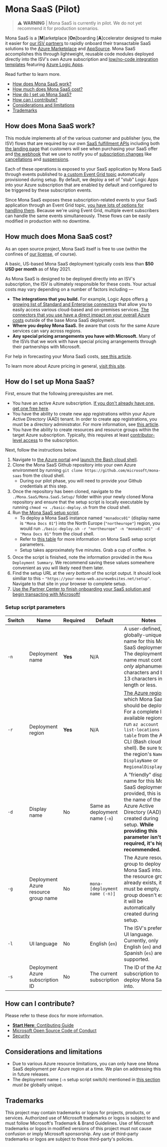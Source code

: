 # Mona SaaS (Pilot)

> ⚠ __WARNING__ | Mona SaaS is currently in pilot. We do not yet recommend it for production scenarios.

 Mona SaaS is a [__M__]arketplace [__On__]boarding [__A__]ccelerator designed to make it easier for [our ISV partners](https://partner.microsoft.com/community/my-partner-hub/isv) to rapidly onboard their transactable SaaS solutions to the [Azure Marketplace](https://azure.microsoft.com/marketplace) and [AppSource](https://appsource.microsoft.com). Mona SaaS accomplishes this through lightweight, reusable code modules deployed directly into the ISV's own Azure subscription and [low/no-code integration templates](https://azure.microsoft.com/en-us/solutions/low-code-application-development) featuring [Azure Logic Apps](https://azure.microsoft.com/services/logic-apps).

 Read further to learn more.

* [How does Mona SaaS work?](#how-does-mona-saas-work?)
* [How much does Mona SaaS cost?](#how-much-does-mona-saas-cost?)
* [How do I set up Mona SaaS?](#how-do-i-set-up-mona-saas?)
* [How can I contribute?](#how-can-i-contribute?)
* [Considerations and limitations](#considerations-and-limitations)
* [Trademarks](#trademarks)

 ## How does Mona SaaS work?

 This module implements all of the various customer and publisher (you, the ISV) flows that are required by our own [SaaS fulfillment APIs](https://docs.microsoft.com/azure/marketplace/partner-center-portal/pc-saas-fulfillment-api-v2) including both [the landing page](https://docs.microsoft.com/azure/marketplace/partner-center-portal/pc-saas-fulfillment-api-v2#purchased-but-not-yet-activated-pendingfulfillmentstart) that customers will see when purchasing your SaaS offer and [the webhook](https://docs.microsoft.com/azure/marketplace/partner-center-portal/pc-saas-fulfillment-api-v2#implementing-a-webhook-on-the-saas-service) that we use to notify you of [subscription changes](https://docs.microsoft.com/azure/marketplace/partner-center-portal/pc-saas-fulfillment-api-v2#managing-the-saas-subscription-life-cycle) like [cancellations](https://docs.microsoft.com/azure/marketplace/partner-center-portal/pc-saas-fulfillment-api-v2#canceled-unsubscribed) and [suspensions](https://docs.microsoft.com/azure/marketplace/partner-center-portal/pc-saas-fulfillment-api-v2#suspended-suspended).
 
Each of these operations is exposed to your SaaS application by Mona SaaS through events published to [a custom Event Grid topic](https://docs.microsoft.com/azure/event-grid/custom-topics) automatically provisioned during setup. By default, we deploy a set of "stub" Logic Apps into your Azure subscription that are enabled by default and configured to be triggered by these subscription events.
 
 Since Mona SaaS exposes these subscription-related events to your SaaS application through an Event Grid topic, [you have lots of options for handling them](https://docs.microsoft.com/azure/event-grid/overview#event-handlers). Because we're using Event Grid, multiple event subscribers can handle the same events simultaneously. These flows can be easily modified in production with no downtime.

 ## How much does Mona SaaS cost?

 As an open source project, Mona SaaS itself is free to use (within the confines of [our license](./LICENSE.txt), of course).
 
 A basic, US-based Mona SaaS deployment typically costs less than __$50 USD per month__ as of May 2021.
 
 As Mona SaaS is designed to be deployed directly into an ISV's subscription, the ISV is ultimately responsible for these costs. Your actual costs may vary depending on a number of factors including —

 * __The integrations that you build.__ For example, Logic Apps offers [a growing list of Standard and Enterprise connectors](https://docs.microsoft.com/en-us/azure/connectors/apis-list) that allow you to easily access various cloud-based and on-premises services. [The connectors that you use have a direct impact on your overall Azure costs](https://azure.microsoft.com/en-us/pricing/details/logic-apps/) outside of the base Mona SaaS deployment.
 * __Where you deploy Mona SaaS.__ Be aware that costs for the same Azure services can vary across regions.
 * __Any special pricing arrangements you have with Microsoft.__ Many of the ISVs that we work with have special pricing arrangements through their partnerships with Microsoft.

 For help in forecasting your Mona SaaS costs, [see this article](https://docs.microsoft.com/en-us/azure/cost-management-billing/costs/cost-analysis-common-uses#view-forecasted-costs).

 To learn more about Azure pricing in general, [visit this site](https://azure.microsoft.com/pricing).

 ## How do I set up Mona SaaS?

First, ensure that the following prerequisites are met.

 * You have an active Azure subscription. [If you don't already have one, get one free here](https://azure.microsoft.com/free).
 * You have the ability to create new app registrations within your Azure Active Directory (AAD) tenant. In order to create app registrations, you must be a directory administrator. For more information, see [this article](https://docs.microsoft.com/en-us/azure/active-directory/roles/permissions-reference).
 * You have the ability to create resources and resource groups within the target Azure subscription. Typically, this requires at least [contributor-level access](https://docs.microsoft.com/azure/role-based-access-control/built-in-roles#contributor) to the subscription.

 Next, follow the instructions below.

 1. Navigate to [the Azure portal](https://portal.azure.com) and [launch the Bash cloud shell](https://docs.microsoft.com/azure/cloud-shell/quickstart#start-cloud-shell).
 2. Clone the Mona SaaS Github repository into your own Azure environment by running `git clone https://github.com/microsoft/mona-saas` from the cloud shell.
    * During our pilot phase, you will need to provide your Github credentials at this step.
3. Once the repository has been cloned, navigate to the `./Mona.SaaS/Mona.SaaS.Setup/` folder within your newly cloned Mona repository and ensure that the setup script is locally executable by running `chmod +x ./basic-deploy.sh` from the cloud shell.
4. Run [the Mona SaaS setup script](./Mona.SaaS/Mona.SaaS.Setup/basic-deploy.sh).
    * To deploy a Mona SaaS instance named `"monadocs01"` (display name is `"Mona Docs 01"`) into the North Europe (`"northeurope"`) region, you would run `./basic-deploy.sh -r "northeurope" -n "monadocs01" -d "Mona Docs 01"` from the cloud shell.
    * Refer to [this table](#setup-script-parameters) for more information on Mona SaaS setup script parameters.
    * Setup takes approximately five minutes. Grab a cup of coffee. ☕
5. Once the script is finished, note the information provided in the `Mona Deployment Summary`. We recommend saving these values somewhere convenient as you will likely need them later.
6. Find the setup URL at the _very bottom_ of the script output. It should look similiar to this - `"https://your-mona-web.azurewebsites.net/setup"`. Navigate to that site in your browser to complete setup.
7. [Use the Partner Center to finish onboarding your SaaS solution and begin transacting with Microsoft!](https://docs.microsoft.com/azure/marketplace/create-new-saas-offer)


### Setup script parameters

| Switch | Name | Required | Default | Notes |
| --- | --- | --- | --- | --- |
| `-n` | Deployment name | __Yes__ | N/A | A user-defined, globally-unique name for this Mona SaaS deployment. The deployment name must contain _only_ alphanumeric characters and be 13 characters in length or less. |
| `-r` | Deployment region | __Yes__ | N/A | [The Azure region](https://azure.microsoft.com/global-infrastructure/geographies/) to which Mona SaaS should be deployed. For a complete list of available regions, run `az account list-locations -o table` from the Azure CLI (Bash cloud shell). Be sure to use the region's `Name`, not `DisplayName` or `RegionalDisplayName`.
| `-d` | Display name | No | Same as deployment name (`-n`) | A "friendly" display name for this Mona SaaS deployment. If provided, this is also the name of the Azure Active Directory (AAD) app created during setup. __While providing this parameter isn't required, it's highly recommended.__ |
| `-g` | Deployment Azure resource group name | No | `mona-[deployment name (-n)]` | The Azure resource group to deploy Mona SaaS into. If the resource group already exists, it must be empty. If the group doesn't exist, it will be automatically created during setup. |
| `-l` | UI language | No | English (`en`) | The ISV's preferred UI language. Currently, only English (`en`) and Spanish (`es`) are supported. |
| `-s` | Deployment Azure subscription ID | No | The current subscription | The ID of the Azure subscription to deploy Mona SaaS into. |

## How can I contribute?

Please refer to these docs for more information.

* [__Start Here__: Contibuting Guide](./CONTRIBUTING.md)
* [Microsoft Open Source Code of Conduct](./CODE_OF_CONDUCT.md)
* [Security](./SECURITY.md)

## Considerations and limitations

* Due to various Azure resource limitations, you can only have one Mona SaaS deployment per Azure region at a time. We plan on addressing this in future releases.
* The deployment name (`-n` setup script switch) mentioned in [this section](#setup-script-parameters) _must be_ globally unique.

## Trademarks

This project may contain trademarks or logos for projects, products, or services. Authorized use of Microsoft trademarks or logos is subject to and must follow Microsoft's Trademark & Brand Guidelines. Use of Microsoft trademarks or logos in modified versions of this project must not cause confusion or imply Microsoft sponsorship. Any use of third-party trademarks or logos are subject to those third-party's policies.
